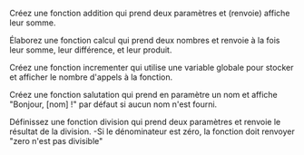 Créez une fonction addition qui prend deux paramètres et (renvoie) affiche leur somme.

Élaborez une fonction calcul qui prend deux nombres et renvoie à la fois leur somme, leur différence, et leur produit.

Créez une fonction incrementer qui utilise une variable globale pour stocker et afficher le nombre d'appels à la fonction.

Créez une fonction salutation qui prend en paramètre un nom et affiche "Bonjour, [nom] !" par défaut si aucun nom n'est fourni.

Définissez une fonction division qui prend deux paramètres et renvoie le résultat de la division. 
    -Si le dénominateur est zéro, la fonction doit renvoyer "zero n'est pas divisible"
